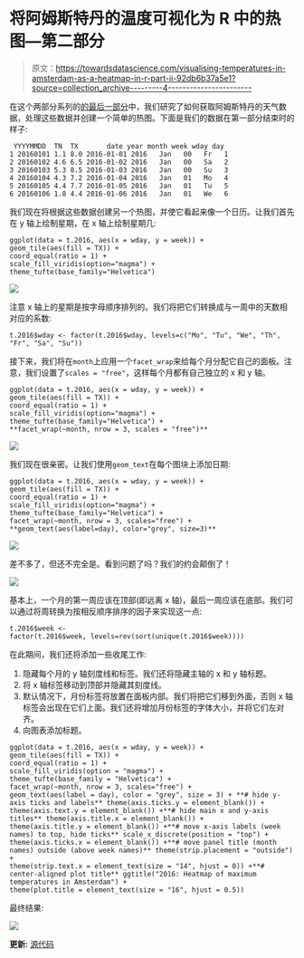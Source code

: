 # 将阿姆斯特丹的温度可视化为 R 中的热图—第二部分

> 原文：<https://towardsdatascience.com/visualising-temperatures-in-amsterdam-as-a-heatmap-in-r-part-ii-92db6b37a5e1?source=collection_archive---------4----------------------->

在这个两部分系列的[的最后一部分](https://medium.com/@deepak.gulati/visualising-temperatures-in-amsterdam-as-a-heatmap-in-r-part-i-7e1be1e251c0)中，我们研究了如何获取阿姆斯特丹的天气数据，处理这些数据并创建一个简单的热图。下面是我们的数据在第一部分结束时的样子:

```
 YYYYMMDD  TN  TX       date year month week wday day
1 20160101 1.1 8.0 2016-01-01 2016   Jan   00   Fr   1
2 20160102 4.6 6.5 2016-01-02 2016   Jan   00   Sa   2
3 20160103 5.3 8.5 2016-01-03 2016   Jan   00   Su   3
4 20160104 4.3 7.2 2016-01-04 2016   Jan   01   Mo   4
5 20160105 4.4 7.7 2016-01-05 2016   Jan   01   Tu   5
6 20160106 1.8 4.4 2016-01-06 2016   Jan   01   We   6
```

我们现在将根据这些数据创建另一个热图，并使它看起来像一个日历。让我们首先在 y 轴上绘制星期，在 x 轴上绘制星期几:

```
ggplot(data = t.2016, aes(x = wday, y = week)) + 
geom_tile(aes(fill = TX)) + 
coord_equal(ratio = 1) + 
scale_fill_viridis(option="magma") + theme_tufte(base_family="Helvetica")
```

![](img/a9a827f2be9fddd09c9efea99856141f.png)

注意 x 轴上的星期是按字母顺序排列的。我们将把它们转换成与一周中的天数相对应的系数:

```
t.2016$wday <- factor(t.2016$wday, levels=c("Mo", "Tu", "We", "Th", "Fr", "Sa", "Su"))
```

接下来，我们将在`month`上应用一个`facet_wrap`来给每个月分配它自己的面板。注意，我们设置了`scales = "free"`，这样每个月都有自己独立的 x 和 y 轴。

```
ggplot(data = t.2016, aes(x = wday, y = week)) + 
geom_tile(aes(fill = TX)) + 
coord_equal(ratio = 1) + 
scale_fill_viridis(option="magma") + theme_tufte(base_family="Helvetica") +
**facet_wrap(~month, nrow = 3, scales = "free")**
```

![](img/ae1805854f4d33eaf8d6b7f0084d4db4.png)

我们现在很亲密。让我们使用`geom_text`在每个图块上添加日期:

```
ggplot(data = t.2016, aes(x = wday, y = week)) + 
geom_tile(aes(fill = TX)) + 
coord_equal(ratio = 1) + 
scale_fill_viridis(option="magma") + theme_tufte(base_family="Helvetica") +
facet_wrap(~month, nrow = 3, scales="free") + **geom_text(aes(label=day), color="grey", size=3)**
```

![](img/8726260425bd819ee61012a33eaeadb1.png)

差不多了，但还不完全是。看到问题了吗？我们的约会颠倒了！

![](img/8ccc9c90a3249b11e8155b9a2632f69a.png)

基本上，一个月的第一周应该在顶部(即远离 x 轴)，最后一周应该在底部。我们可以通过将周转换为按相反顺序排序的因子来实现这一点:

```
t.2016$week <- 
factor(t.2016$week, levels=rev(sort(unique(t.2016$week))))
```

在此期间，我们还将添加一些收尾工作:

1.  隐藏每个月的 y 轴刻度线和标签。我们还将隐藏主轴的 x 和 y 轴标题。
2.  将 x 轴标签移动到顶部并隐藏其刻度线。
3.  默认情况下，月份标签将放置在面板内部。我们将把它们移到外面，否则 x 轴标签会出现在它们上面。我们还将增加月份标签的字体大小，并将它们左对齐。
4.  向图表添加标题。

```
ggplot(data = t.2016, aes(x = wday, y = week)) + 
geom_tile(aes(fill = TX)) + 
coord_equal(ratio = 1) + 
scale_fill_viridis(option = "magma") + 
theme_tufte(base_family = "Helvetica") +
facet_wrap(~month, nrow = 3, scales="free") + 
geom_text(aes(label = day), color = "grey", size = 3) + **# hide y-axis ticks and labels** theme(axis.ticks.y = element_blank()) +
theme(axis.text.y = element_blank()) +**# hide main x and y-axis titles** theme(axis.title.x = element_blank()) + 
theme(axis.title.y = element_blank()) +**# move x-axis labels (week names) to top, hide ticks** scale_x_discrete(position = "top") +
theme(axis.ticks.x = element_blank()) +**# move panel title (month names) outside (above week names)** theme(strip.placement = "outside") +
theme(strip.text.x = element_text(size = "14", hjust = 0)) +**# center-aligned plot title** ggtitle("2016: Heatmap of maximum temperatures in Amsterdam") + 
theme(plot.title = element_text(size = "16", hjust = 0.5))
```

最终结果:

![](img/96b9d071d01c61ab0eb0b291e148b43f.png)

**更新:** [源代码](https://github.com/deepakg/heatmap)